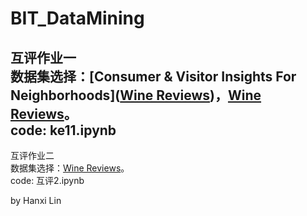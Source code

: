 # BIT_DataMining
  
    
互评作业一  
数据集选择：[Consumer & Visitor Insights For Neighborhoods]([Wine Reviews](https://www.kaggle.com/zynicide/wine-reviews))，[Wine Reviews](https://www.kaggle.com/zynicide/wine-reviews)。  
code: ke11.ipynb  
---
互评作业二   
数据集选择：[Wine Reviews](https://www.kaggle.com/zynicide/wine-reviews)。  
code: 互评2.ipynb  

by Hanxi Lin
